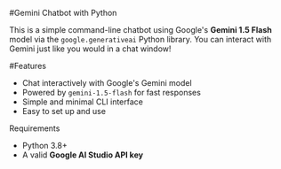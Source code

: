 #Gemini Chatbot with Python

This is a simple command-line chatbot using Google's **Gemini 1.5 Flash** model via the `google.generativeai` Python library. You can interact with Gemini just like you would in a chat window!

#Features

- Chat interactively with Google's Gemini model
- Powered by `gemini-1.5-flash` for fast responses
- Simple and minimal CLI interface
- Easy to set up and use

Requirements

- Python 3.8+
- A valid **Google AI Studio API key**


